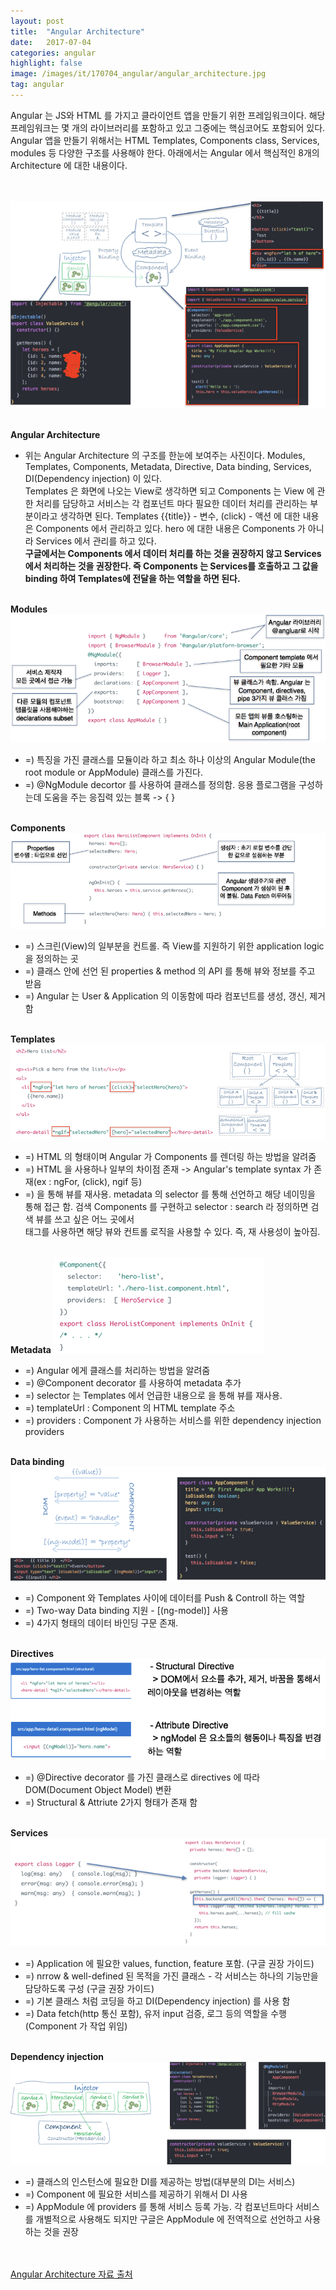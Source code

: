 ```yaml
---
layout: post
title:  "Angular Architecture"
date:   2017-07-04
categories: angular
highlight: false
image: /images/it/170704_angular/angular_architecture.jpg
tag: angular
---
```


 Angular 는 JS와 HTML 를 가지고 클라이언트 앱을 만들기 위한 프레임워크이다. 해당 프레임워크는 몇 개의 라이브러리를 포함하고 있고 그중에는 핵심코어도 포함되어 있다. Angular 앱을 만들기 위해서는 HTML Templates, Components class, Services, modules 등 다양한 구조를 사용해야 한다. 아래에서는 Angular 에서 핵심적인 8개의 Architecture 에 대한 내용이다.

<br><br>
 ![Dev Image](/images/it/170704_angular/angular_arch1.png)

 <br><b>Angular Architecture</b>
 - 위는 Angular Architecture 의 구조를 한눈에 보여주는 사진이다. Modules, Templates, Components, Metadata, Directive, Data binding, Services, DI(Dependency injection) 이 있다. <br>Templates 은 화면에 나오는 View로 생각하면 되고 Components 는 View 에 관한 처리를 담당하고 서비스는 각 컴포넌트 마다 필요한 데이터 처리를 관리하는 부분이라고 생각하면 된다. Templates {{title}} - 변수, (click) - 액션 에 대한 내용은 Components 에서 관리하고 있다. hero 에 대한 내용은 Components 가 아니라 Services 에서 관리를 하고 있다.<br><b>구글에서는 Components 에서 데이터 처리를 하는 것을 권장하지 않고 Services 에서 처리하는 것을 권장한다. 즉 Components 는 Services를 호출하고 그 값을 binding 하여 Templates에 전달을 하는 역할을 하면 된다.</b>

<br><b>Modules</b>
  ![Dev Image](/images/it/170704_angular/arch_modules.png)
<br>
 - =) 특징을 가진 클래스를 모듈이라 하고 최소 하나 이상의 Angular Module(the root module or AppModule) 클래스를 가진다.
 - =) @NgModule decortor 를 사용하여 클래스를 정의함. 응용 플로그램을 구성하는데 도움을 주는 응집력 있는 블록 -> { }


<br><b>Components</b>
   ![Dev Image](/images/it/170704_angular/arch_components.png)
<br>
- =) 스크린(View)의 일부분을 컨트롤. 즉 View를 지원하기 위한 application logic 을 정의하는 곳
- =) 클래스 안에 선언 된 properties & method 의 API 를 통해 뷰와 정보를 주고 받음
- =) Angular 는 User & Application 의 이동함에 따라 컴포넌트를 생성, 갱신, 제거함

<br><b>Templates</b>
   ![Dev Image](/images/it/170704_angular/arch_templates.png)
<br>
- =) HTML 의 형태이며 Angular 가 Components 를 렌더링 하는 방법을 알려줌
- =) HTML 을 사용하나 일부의 차이점 존재 -> Angular's template syntax 가 존재(ex : ngFor, (click), ngif 등)
- =) <hero-detail></hero-detail> 을 통해 뷰를 재사용. metadata 의 selector 를 통해 선언하고 해당 네이밍을 통해 접근 함. 검색 Components 를 구현하고 selector : search 라 정의하면 검색 뷰를 쓰고 싶은 어느 곳에서 <search> </search> 태그를 사용하면 해당 뷰와 컨트롤 로직을 사용할 수 있다. 즉, 재 사용성이 높아짐.

<br><b>Metadata</b>
   ![Dev Image](/images/it/170704_angular/arch_metadata.png)
<br>
- =) Angular 에게 클래스를 처리하는 방법을 알려줌
- =) @Component decorator 를 사용하여 metadata 추가
- =) selector 는 Templates 에서 언급한 내용으로 <hero-detail></hero-detail> 을 통해 뷰를 재사용.
- =) templateUrl : Component 의 HTML template 주소
- =) providers : Component 가 사용하는 서비스를 위한 dependency injection providers

<br><b>Data binding</b>
   ![Dev Image](/images/it/170704_angular/arch_databinding.png)
<br>
- =) Component 와 Templates 사이에 데이터를 Push & Controll 하는 역할
- =) Two-way Data binding 지원 - [(ng-model)] 사용
- =) 4가지 형태의 데이터 바인딩 구문 존재.

<br><b>Directives</b>
   ![Dev Image](/images/it/170704_angular/arch_directive.png)
<br>
- =) @Directive decorator 를 가진 클래스로 directives 에 따라 DOM(Document Object Model) 변환
- =) Structural & Attriute 2가지 형태가 존재 함

<br><b>Services</b>
   ![Dev Image](/images/it/170704_angular/arch_services.png)
<br>
- =) Application 에 필요한 values, function, feature 포함. (구글 권장 가이드)
- =) nrrow & well-defined 된 목적을 가진 클래스 - 각 서비스는 하나의 기능만을 담당하도록 구성 (구글 권장 가이드)
- =) 기본 클래스 처럼 코딩을 하고 DI(Dependency injection) 를 사용 함
- =) Data fetch(http 통신 포함), 유저 input 검증, 로그 등의 역할을 수행(Component 가 작업 위임)

<br><b>Dependency injection</b>
   ![Dev Image](/images/it/170704_angular/arch_di.png)
<br>
- =) 클래스의 인스턴스에 필요한 DI를 제공하는 방법(대부분의 DI는 서비스)
- =) Component 에 필요한 서비스를 제공하기 위해서 DI 사용
- =) AppModule 에 providers 를 통해 서비스 등록 가능. 각 컴포넌트마다 서비스를 개별적으로 사용해도 되지만 구글은 AppModule 에 전역적으로 선언하고 사용하는 것을 권장


<br><br><a href="https://angular.io/guide/architecture" target="_blank">Angular Architecture 자료 출처</a>
